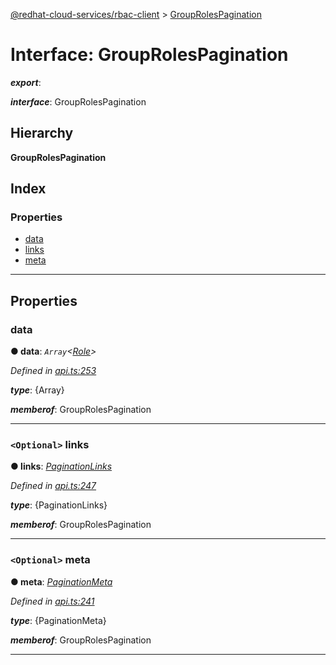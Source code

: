[@redhat-cloud-services/rbac-client](../README.md) > [GroupRolesPagination](../interfaces/grouprolespagination.md)

# Interface: GroupRolesPagination

*__export__*: 

*__interface__*: GroupRolesPagination

## Hierarchy

**GroupRolesPagination**

## Index

### Properties

* [data](grouprolespagination.md#data)
* [links](grouprolespagination.md#links)
* [meta](grouprolespagination.md#meta)

---

## Properties

<a id="data"></a>

###  data

**● data**: *`Array`<[Role](role.md)>*

*Defined in [api.ts:253](https://github.com/karelhala/javascript-clients/blob/master/packages/rbac/api.ts#L253)*

*__type__*: {Array}

*__memberof__*: GroupRolesPagination

___
<a id="links"></a>

### `<Optional>` links

**● links**: *[PaginationLinks](paginationlinks.md)*

*Defined in [api.ts:247](https://github.com/karelhala/javascript-clients/blob/master/packages/rbac/api.ts#L247)*

*__type__*: {PaginationLinks}

*__memberof__*: GroupRolesPagination

___
<a id="meta"></a>

### `<Optional>` meta

**● meta**: *[PaginationMeta](paginationmeta.md)*

*Defined in [api.ts:241](https://github.com/karelhala/javascript-clients/blob/master/packages/rbac/api.ts#L241)*

*__type__*: {PaginationMeta}

*__memberof__*: GroupRolesPagination

___

